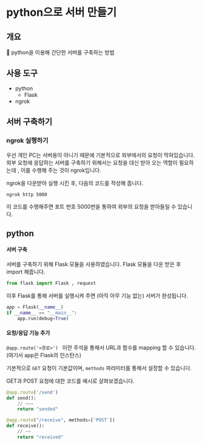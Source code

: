 # python으로 서버 만들기



## 개요

:green_apple: python을 이용해 간단한 서버를 구축하는 방법



## 사용 도구

- python
  - Flask
- ngrok



##  서버 구축하기

### ngrok 실행하기

  우선 개인 PC는 서버용이 아니기 때문에 기본적으로 외부에서의 요청이 막혀있습니다. 외부 요청에 응답하는 서버를 구축하기 위해서는 요청을 대신 받아 오는 역할이 필요하는데 , 이를 수행해 주는 것이 ngrok입니다. 

  ngrok을 다운받아 실행 시킨 후, 다음의 코드를 작성해 줍니다.

``` 
ngrok http 5000
```
  이 코드를 수행해주면 포트 번호 5000번을 통하여 외부의 요청을 받아들일 수 있습니다.

## python

#### 서버 구축 

 서버를 구축하기 위해 Flask 모듈을 사용하였습니다. Flask 모듈을 다운 받은 후 import 해줍니다.

```python
from flask import Flask , request
```

 이후 Flask를 통해 서버를 실행시켜 주면 (아직 아무 기능 없는) 서버가 완성됩니다.

``` python
app = Flask(__name__)
if __name__ == "__main__":
    app.run(debug=True)
```

#### 요청/응답 기능 추가

 `@app.route('<경로>') ` 이란 주석을 통해서 URL과 함수를 mapping 할 수 있습니다. (여기서 app은 Flask의 인스탄스)

기본적으로 `GET` 요청이 기본값이며, `methods` 파라미터를 통해서 설정할 수 있습니다. 

GET과 POST 요청에 대한 코드를 예시로 살펴보겠습니다.

``` python
@app.route('/send')
def send():
    // ~~~
    return "sended"
```

``` python
@app.route("/receive", methods=['POST'])
def receive():
    // ~~
    return "received"
```

